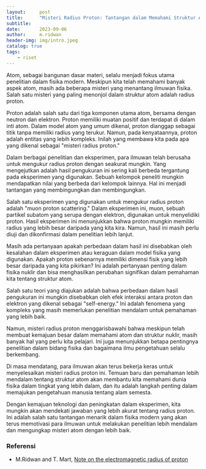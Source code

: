 ```yaml
---
layout:     post
title:      "Misteri Radius Proton: Tantangan dalam Memahami Struktur Atom"
subtitle:   
date:       2023-09-06
author:     m.ridwan
header-img: img/intro.jpeg
catalog: true
tags:
    - riset
---
```



Atom, sebagai bangunan dasar materi, selalu menjadi fokus utama penelitian dalam fisika modern. Meskipun kita telah memahami banyak aspek atom, masih ada beberapa misteri yang menantang ilmuwan fisika. Salah satu misteri yang paling menonjol dalam struktur atom adalah radius proton.

Proton adalah salah satu dari tiga komponen utama atom, bersama dengan neutron dan elektron. Proton memiliki muatan positif dan terdapat di dalam inti atom. Dalam model atom yang umum dikenal, proton dianggap sebagai titik tanpa memiliki radius yang terukur. Namun, pada kenyataannya, proton adalah entitas yang lebih kompleks. Inilah yang membawa kita pada apa yang dikenal sebagai "misteri radius proton."

Dalam berbagai penelitian dan eksperimen, para ilmuwan telah berusaha untuk mengukur radius proton dengan seakurat mungkin. Yang mengejutkan adalah hasil pengukuran ini sering kali berbeda tergantung pada eksperimen yang digunakan. Sebuah kelompok peneliti mungkin mendapatkan nilai yang berbeda dari kelompok lainnya. Hal ini menjadi tantangan yang membingungkan dan membingungkan.

Salah satu eksperimen yang digunakan untuk mengukur radius proton adalah "muon proton scattering." Dalam eksperimen ini, muon, sebuah partikel subatom yang serupa dengan elektron, digunakan untuk menyelidiki proton. Hasil eksperimen ini menunjukkan bahwa proton mungkin memiliki radius yang lebih besar daripada yang kita kira. Namun, hasil ini masih perlu diuji dan dikonfirmasi dalam penelitian lebih lanjut.

Masih ada pertanyaan apakah perbedaan dalam hasil ini disebabkan oleh kesalahan dalam eksperimen atau keraguan dalam model fisika yang digunakan. Apakah proton sebenarnya memiliki dimensi fisik yang lebih besar daripada yang kita pikirkan? Ini adalah pertanyaan penting dalam fisika nuklir dan bisa menghasilkan perubahan signifikan dalam pemahaman kita tentang struktur atom.

Salah satu teori yang diajukan adalah bahwa perbedaan dalam hasil pengukuran ini mungkin disebabkan oleh efek interaksi antara proton dan elektron yang dikenal sebagai "self-energy." Ini adalah fenomena yang kompleks yang masih memerlukan penelitian mendalam untuk pemahaman yang lebih baik.

Namun, misteri radius proton menggarisbawahi bahwa meskipun telah membuat kemajuan besar dalam memahami atom dan struktur nuklir, masih banyak hal yang perlu kita pelajari. Ini juga menunjukkan betapa pentingnya penelitian dalam bidang fisika dan bagaimana ilmu pengetahuan selalu berkembang.

Di masa mendatang, para ilmuwan akan terus bekerja keras untuk menyelesaikan misteri radius proton ini. Temuan baru dan pemahaman lebih mendalam tentang struktur atom akan membantu kita memahami dunia fisika dalam tingkat yang lebih dalam, dan itu adalah langkah penting dalam memajukan pengetahuan manusia tentang alam semesta.

Dengan kemajuan teknologi dan peningkatan dalam eksperimen, kita mungkin akan mendekati jawaban yang lebih akurat tentang radius proton. Ini adalah salah satu tantangan menarik dalam fisika modern yang akan terus memotivasi para ilmuwan untuk melakukan penelitian lebih mendalam dan mengungkap misteri atom dengan lebih baik.

### Referensi

* M.Ridwan and T. Mart, [Note on the electromagnetic radius of proton](https://arxiv.org/abs/2308.14950) 
